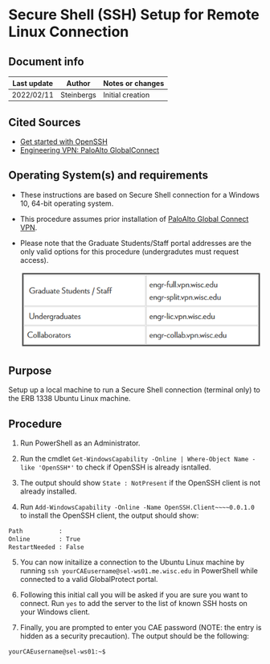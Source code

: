 # Secure Shell (SSH) Setup for Remote Linux Connection

## Document info

| Last update | Author         | Notes or changes                    |
|-------------|----------------|-------------------------------------|
| 2022/02/11  | Steinbergs     | Initial creation                    |

## Cited Sources
* [Get started with OpenSSH](https://github.com/MicrosoftDocs/windowsserverdocs/blob/main/WindowsServerDocs/administration/OpenSSH/OpenSSH_Install_FirstUse.md)
* [Engineering VPN: PaloAlto GlobalConnect](https://kb.wisc.edu/cae/page.php?id=84859)


## Operating System(s) and requirements
* These instructions are based on Secure Shell connection for a Windows 10, 64-bit operating system. 
* This procedure assumes prior installation of [PaloAlto Global Connect VPN](https://kb.wisc.edu/cae/page.php?id=84859).
* Please note that the Graduate Students/Staff portal addresses are the only valid options for this procedure (undergradutes must request access).
    
    ![](./portal_address.PNG)

## Purpose
Setup up a local machine to run a Secure Shell connection (terminal only) to the ERB 1338 Ubuntu Linux machine.

## Procedure

1. Run PowerShell as an Administrator.

2. Run the cmdlet `Get-WindowsCapability -Online | Where-Object Name -like 'OpenSSH*'` to check if OpenSSH is already isntalled.

3. The output should show `State : NotPresent` if the OpenSSH client is not already installed.

4. Run `Add-WindowsCapability -Online -Name OpenSSH.Client~~~~0.0.1.0` to install the OpenSSH client, the output should show:

```
Path          :
Online        : True
RestartNeeded : False
```

5. You can now initailize a connection to the Ubuntu Linux machine by running `ssh yourCAEusername@sel-ws01.me.wisc.edu` in PowerShell while connected to a valid GlobalProtect portal.

6. Following this initial call you will be asked if you are sure you want to connect. Run `yes` to add the server to the list of known SSH hosts on your Windows client.

7. Finally, you are prompted to enter you CAE password (NOTE: the entry is hidden as a security precaution). The output should be the following:

```
yourCAEusername@sel-ws01:~$
```

